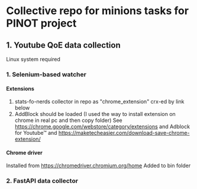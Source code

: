 # Collective repo for minions tasks for PINOT project
## 1. Youtube QoE data collection
Linux system required
### 1. Selenium-based watcher
#### Extensions
1. stats-fo-nerds collector in repo as "chrome_extension" crx-ed by link below
2. AddBlock should be loaded (I used the way to install extension on chrome in real pc and then copy folder)
See https://chrome.google.com/webstore/category/extensions and Adblock for Youtube™ and https://maketecheasier.com/download-save-chrome-extension/ 
#### Chrome driver
Installed from https://chromedriver.chromium.org/home
Added to bin folder
### 2. FastAPI data collector